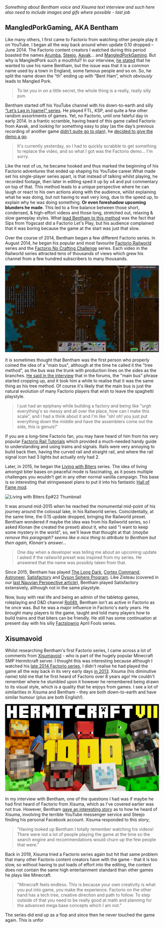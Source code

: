 *Something about Bentham voice and Xisuma text interview and such here*
*also need to include images and gifs where possible - last job*

## MangledPorkGaming, AKA Bentham
Like many others, I first came to Factorio from watching other people play it on YouTube. I began all the way back around when update 0.10 dropped – June 2014. The Factorio content creators I watched during this period boasted the names [Arumba](https://www.youtube.com/user/arumba07), [Steejo](https://www.youtube.com/user/RotNSteejo), [Aavak](https://www.youtube.com/user/Aavak)... and [MangledPorkGaming](https://www.youtube.com/c/MangledPork/featured). But why is MangledPork such a mouthful? In our interview, [he stated](./Bent-Ham.mp3) that he wanted to use his name Bentham, but the issue was that it is a common name used by a town in England, some famous people and so on. So, he split the name down the “th” ending up with “Bent Ham”, which *obviously* leads to Mangled Pork.

> To let you in on a little secret, the whole thing is a really, really silly pun.

Bentham started off his YouTube channel with his down-to-earth and silly [“Let’s Lag in [game]” series](https://www.youtube.com/watch?v=3Y_o2r1Hhk8&list=PLOx2-nvzE_ZJVUFaBhRQgl1r3nACxj24D). He played FTL, KSP, and quite a few other random assortments of games. Yet, no Factorio, until one fateful day in early 2014. In a frantic scramble, having heard of this game called Factorio from Aavak, and looking for something easy to play (as the day’s previous recording of another game [didn’t quite go to plan](How-Factorio-Began.mp4)), he [decided to give the demo a go](https://youtu.be/honPGJNoDI4).

> It's currently yesterday, so I had to quickly scrabble to get something to replace the video, and so what I got was the Factorio demo... I'm sorry.

Like the rest of us, he became hooked and thus marked the beginning of his Factorio adventures that ended up shaping his YouTube career.What made set his single-player series apart, is that instead of talking whilst playing, he recorded footage, then later in editing sped it up by x4 and put commentary on top of that. This method leads to a unique perspective where he can laugh or react to his own actions along with the audience, whilst explaining what he was doing, but not having to wait very long, due to the speed up, to explain why he was doing something. **Or even foreshadow upcoming blunders he made**. This led to a fine balance between those short, condensed, & high-effort videos and those long, stretched out, relaxing & slow gameplay styles. What [lead Bentham to this method](./Sips-Lets-Play.mp3) was the fact that Sips from Yogscast did a Factorio Let's Play, but his audience complained that it was boring because the game at the start was just that slow.

Over the course of 2014, Bentham began a few different Factorio series. In August 2014, he began his popular and most favourite [Factorio Railworld](https://www.youtube.com/watch?v=aw9zgzrF2DY&list=PLOx2-nvzE_ZI69s1psHkAdeH2_uNmP9rg&index=1) series and the [Factorio No Crafting Challenge](https://www.youtube.com/watch?v=FTszEGCARW4&list=PLOx2-nvzE_ZKIrTTzJ5etReO2iFeo_WIp) series. Each video in the Railworld series attracted tens of thousands of views which grew his channel from a few hundred subscribers to many thousands.

![Midpoint Station from Ep#63](./Midpoint-Station.png)

It is sometimes thought that Bentham was the first person who properly coined the idea of a "main bus", although at the time he called it the "tree method", as the bus was the trunk with production lines on the sides as the branches. [He said in the interview](./Tree-Method.mp3) that in the forums, the "main bus" phrase started cropping up, and it took him a while to realise that it was the same thing as his tree method. Of course it's likely that the main bus is just the natural evolution of many Factorio players that wish to leave the spaghetti playstyle. 

> I just had an epiphany while building a factory and being like "urgh everything's so messy and all over the place, how can I make this scale", and I had a think about it and I'm like "oh! oh! you just put everything down the middle and have the assemblers come out the side, this is genuis!"

If you are a long-time Factorio fan, you may have heard of him from his very popular [Factorio Rail Tutorials](https://youtu.be/XSGYSbEPpbM) which provided a much-needed handy guide to understanding and using trains and signals. Rails were very annoying to build back then, having the curved rail and straight rail, and where the rail signal icon had 3 lights but actually only had 2.

Later, in 2015, he began the [Living with Biters](https://www.youtube.com/watch?v=83KSIH4dJg8&list=PLOx2-nvzE_ZJXS1sQDUzWtvBLn9ZPyUXk) series. The idea of living amongst biter bases on peaceful mode is fascinating, as it poses multiple challenges you wouldn’t get in any other normal vanilla campaign. This base is so interesting that stringweasel plans to put it into his fantastic [Hall of Fame mod](https://mods.factorio.com/mod/HallOfFame).

![Living with Biters Ep#22 Thumbnail](./Living-With-Biters-Base.jpeg)

It was around mid-2015 when he reached the monumental mid-point of his journey around the colossal lake, in his Railworld series. Coincidentally, at the same time, the 0.15 update dropped, bringing the Railworld preset. Bentham wondered if maybe the idea was from his Railworld series, so I asked Klonan (he created the preset) about it, who said "I want to keep some mystery in the world", so, we'll leave that thought at that :)*maybe remove this paragraph? seems like a nice thing to attribute to Bentham but then again, Klonan's answer...*

> One day when a developer was telling me about an upcoming update I asked if the railworld preset was inspired from my series. He answered that the name was possibly taken from that.

Since 2015, Bentham has played [The Long Dark](https://www.youtube.com/watch?v=YPm-CEp4jYk&list=PLOx2-nvzE_ZLpGM2O2VIET2zT_Cu9WaSS), [Cortex Command](https://www.youtube.com/watch?v=fZZmMlNR_GU&list=PLOx2-nvzE_ZKub2IB8ksP7-SZ6j7FLkU8), [Astroneer](https://www.youtube.com/watch?v=nt2SCXqh-d0&list=PLOx2-nvzE_ZL_FIlc9y9s2JodKExG6_Uc), [Satisfactory](https://www.youtube.com/watch?v=lVMNn4VDOVU&list=PLOx2-nvzE_ZJfc-WhE42WNaOusForSHeA) and [Dyson Sphere Program](https://www.youtube.com/watch?v=ElFjOPyrlts&list=PLOx2-nvzE_ZLGjohS04LpsagHgRK31iON). Like Zisteau (covered in our [last Nauvian Perspective article](https://alt-f4.blog/ALTF4-30/)), Bentham played Satisfactory extensively, although not in the same playstyle.

Now, busy with real life and being an admin of the tabletop games, roleplaying and D&D channel [Roll4It](https://www.youtube.com/channel/UCifkjVaOOT5VxraQpYUwL6A), Bentham isn't as active in Factorio as he once was. But he was a major influence in Factorio's early years. He brought many players to the game, taught and told many players how to build trains and that biters can be friendly. He still has some continuation at present day with his silly [Factslowrio](https://www.youtube.com/watch?v=X388d9waOEg&list=PLOx2-nvzE_ZJGpYLwW3vJSAKqVhECOsz-) April Fools series.

## Xisumavoid
Whilst researching Bentham's first Factorio series, I came across a lot of comments from [Xisumavoid](https://www.youtube.com/c/XisumavoidMC/featured) - who is part of the hugely popular Minecraft SMP Hermitcraft server. I thought this was interesting because although I watched his [late 2014 Factorio series](https://www.youtube.com/watch?v=lKdAhv_LkLM&list=PL7VmhWGNRxKjVgYaRnIMZz31i1F9rNUBL&index=1), I didn't realise he had played the game all the way back in its very early days [in 2013](https://www.youtube.com/watch?v=ga-y3rXzVeo&list=PL7VmhWGNRxKjKohJTh9utStd3XdLN0q6h). Xisuma (his diminutive name) told me that he first heard of Factorio over 8 years ago! He couldn't remember where he stumbled upon it however he remembered being drawn to its visual style, which is a quality that he enjoys from games. I see a lot of similarities in Xisuma and Bentham - they are both down-to-earth and have similar humour (plus are both English!).

![Xisuma reaches 1000 Hermitcraft episodes](./Ep-1000.jpg)

In my interview with Bentham, one of the questions I had was if maybe he had first heard of Factorio from Xisuma, which as I've covered earlier was not true. However, Bentham [gave an interesting story](./Youtube-Messenger-Bad.mp3) as to how he heard of Xisuma, involving the terrible YouTube messenger service and Steejo finding his personal Facebook account. Xisuma responded to this story;

> "Having looked up Bentham I totally remember watching his videos! There were not a lot of people playing the game at the time so the search engine and recommendations would churn up the few people that were."

Back in 2019, Xisuma tried a Factorio series again but hit that same problem that many other Factorio content creators have with the game - that it is too slow, so without having to put loads of effort into the editing, the content does not contain the same high entertainment standard than other games he plays like Minecraft.

> "Minecraft feels endless. This is because your own creativity is what you put into game, you make the experience. Factorio on the other hand has a tech tree, creative direction and path to follow. To step outside of that you need to be really good at math and planning for the advanced mega base concepts which I am not."

The series did end up as a flop and since then he never touched the game again. This is unfor